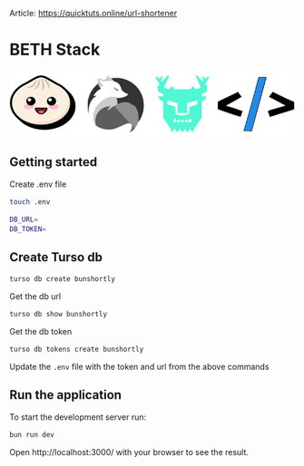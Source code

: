 Article: https://quicktuts.online/url-shortener

# BETH Stack

![beth](beth-stack.png)

## Getting started

Create .env file

```sh
touch .env
```

```sh
DB_URL=
DB_TOKEN=
```

## Create Turso db

```sh
turso db create bunshortly
```

Get the db url

```sh
turso db show bunshortly
```

Get the db token

```sh
turso db tokens create bunshortly
```


Update the ```.env``` file with the token and url from the above commands


## Run the application
To start the development server run:
```bash
bun run dev
```

Open http://localhost:3000/ with your browser to see the result.